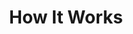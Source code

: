 ---
title: "How It Works"
description: "Libero consequuntur doloremque amet, cum fugiat ipsam blanditiis corrupti praesentium quis."
draft: false
layout: "how-it-works"
# banner
banner:
  subtitle: "We Are Delta"
  title: "Design your project with user centered approach"
  description: "Lorem ipsum dolor sit amet, consetetur sadipscing elitr, diam nonumy eirmod tempor invidunt ut labore dolore magna"
  button:
    enable: true
    label: "Get started now"
    icon: "fas fa-arrow-right"
    link: "contact/"
  image: "images/banner-how-it-works.png"
# work_process
work_process:
  enable: false
  subtitle: "Work process of Delta"
  title: "The process of how Delta works"
  process_item:
  - title: "Ultimate Guide"
    image: "images/process/01.jpg"
    content: "Lorem ipsum dolor amet cosne adipis scing elit. Purus donec nunc eros ullamcorper fegiat."

  - title: "How to webinar"
    image: "images/process/02.jpg"
    content: "Lorem ipsum dolor amet cosne adipis scing elit. Purus donec nunc eros ullamcorper fegiat."
    
  - title: "workshop & FAQ"
    image: "images/process/03.jpg"
    content: "Lorem ipsum dolor amet cosne adipis scing elit. Purus donec nunc eros ullamcorper fegiat."
    
  - title: "Collaboration"
    image: "images/process/04.jpg"
    content: "Lorem ipsum dolor amet cosne adipis scing elit. Purus donec nunc eros ullamcorper fegiat."
---